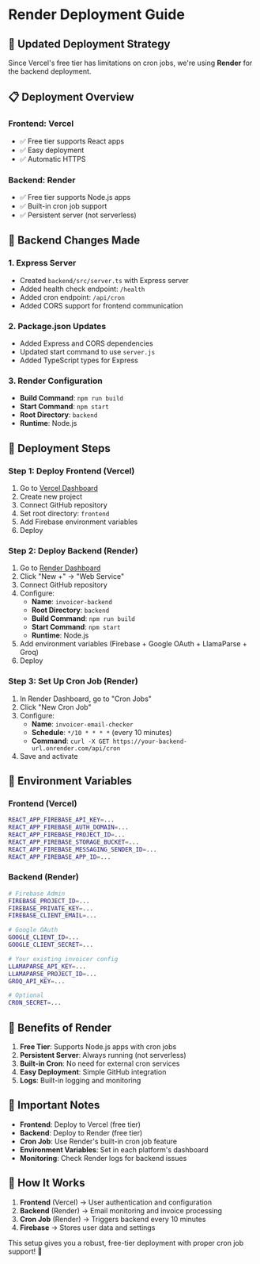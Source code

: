 # Render Deployment Guide

## 🚀 **Updated Deployment Strategy**

Since Vercel's free tier has limitations on cron jobs, we're using **Render** for the backend deployment.

## 📋 **Deployment Overview**

### **Frontend: Vercel**

- ✅ Free tier supports React apps
- ✅ Easy deployment
- ✅ Automatic HTTPS

### **Backend: Render**

- ✅ Free tier supports Node.js apps
- ✅ Built-in cron job support
- ✅ Persistent server (not serverless)

## 🔧 **Backend Changes Made**

### **1. Express Server**

- Created `backend/src/server.ts` with Express server
- Added health check endpoint: `/health`
- Added cron endpoint: `/api/cron`
- Added CORS support for frontend communication

### **2. Package.json Updates**

- Added Express and CORS dependencies
- Updated start command to use `server.js`
- Added TypeScript types for Express

### **3. Render Configuration**

- **Build Command**: `npm run build`
- **Start Command**: `npm start`
- **Root Directory**: `backend`
- **Runtime**: Node.js

## 🚀 **Deployment Steps**

### **Step 1: Deploy Frontend (Vercel)**

1. Go to [Vercel Dashboard](https://vercel.com/dashboard)
2. Create new project
3. Connect GitHub repository
4. Set root directory: `frontend`
5. Add Firebase environment variables
6. Deploy

### **Step 2: Deploy Backend (Render)**

1. Go to [Render Dashboard](https://dashboard.render.com)
2. Click "New +" → "Web Service"
3. Connect GitHub repository
4. Configure:
   - **Name**: `invoicer-backend`
   - **Root Directory**: `backend`
   - **Build Command**: `npm run build`
   - **Start Command**: `npm start`
   - **Runtime**: Node.js
5. Add environment variables (Firebase + Google OAuth + LlamaParse + Groq)
6. Deploy

### **Step 3: Set Up Cron Job (Render)**

1. In Render Dashboard, go to "Cron Jobs"
2. Click "New Cron Job"
3. Configure:
   - **Name**: `invoicer-email-checker`
   - **Schedule**: `*/10 * * * *` (every 10 minutes)
   - **Command**: `curl -X GET https://your-backend-url.onrender.com/api/cron`
4. Save and activate

## 🔧 **Environment Variables**

### **Frontend (Vercel)**

```bash
REACT_APP_FIREBASE_API_KEY=...
REACT_APP_FIREBASE_AUTH_DOMAIN=...
REACT_APP_FIREBASE_PROJECT_ID=...
REACT_APP_FIREBASE_STORAGE_BUCKET=...
REACT_APP_FIREBASE_MESSAGING_SENDER_ID=...
REACT_APP_FIREBASE_APP_ID=...
```

### **Backend (Render)**

```bash
# Firebase Admin
FIREBASE_PROJECT_ID=...
FIREBASE_PRIVATE_KEY=...
FIREBASE_CLIENT_EMAIL=...

# Google OAuth
GOOGLE_CLIENT_ID=...
GOOGLE_CLIENT_SECRET=...

# Your existing invoicer config
LLAMAPARSE_API_KEY=...
LLAMAPARSE_PROJECT_ID=...
GROQ_API_KEY=...

# Optional
CRON_SECRET=...
```

## 🎯 **Benefits of Render**

1. **Free Tier**: Supports Node.js apps with cron jobs
2. **Persistent Server**: Always running (not serverless)
3. **Built-in Cron**: No need for external cron services
4. **Easy Deployment**: Simple GitHub integration
5. **Logs**: Built-in logging and monitoring

## 🚨 **Important Notes**

- **Frontend**: Deploy to Vercel (free tier)
- **Backend**: Deploy to Render (free tier)
- **Cron Job**: Use Render's built-in cron job feature
- **Environment Variables**: Set in each platform's dashboard
- **Monitoring**: Check Render logs for backend issues

## 🔄 **How It Works**

1. **Frontend** (Vercel) → User authentication and configuration
2. **Backend** (Render) → Email monitoring and invoice processing
3. **Cron Job** (Render) → Triggers backend every 10 minutes
4. **Firebase** → Stores user data and settings

This setup gives you a robust, free-tier deployment with proper cron job support! 🚀
